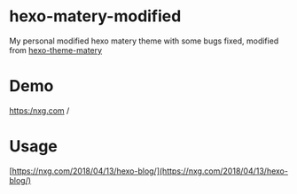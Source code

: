 # hexo-matery-modified
My personal modified hexo matery theme with some bugs fixed, modified from [hexo-theme-matery](https://github.com/blinkfox/hexo-theme-matery)

# Demo
[https:/nxg.com](https://nxg.com)
/
# Usage
[https://nxg.com/2018/04/13/hexo-blog/](https://nxg.com/2018/04/13/hexo-blog/)
